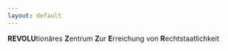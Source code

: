 ```yaml
---
layout: default
---
```

**REVOLU**tionäres **Z**entrum **Z**ur **E**rreichung von **R**echtstaatlichkeit


